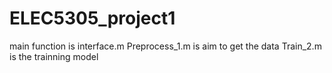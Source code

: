 # ELEC5305_project1
main function is interface.m
Preprocess_1.m is aim to get the data
Train_2.m is the trainning model
